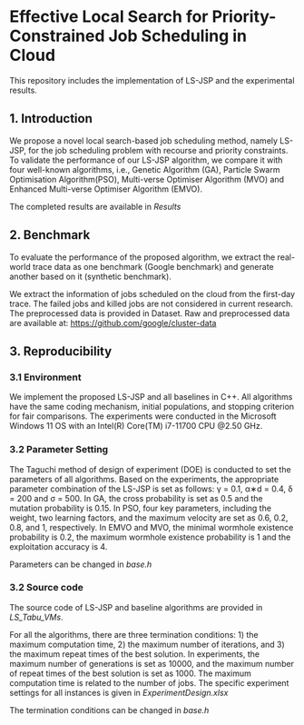 # Effective Local Search for Priority-Constrained Job Scheduling in Cloud

This repository includes the implementation of LS-JSP and the experimental results.

## 1. Introduction
We propose a novel local search-based job scheduling method, namely LS-JSP, for the job scheduling problem with recourse and priority constraints. To validate the performance of our LS-JSP algorithm, we compare it with four well-known algorithms, i.e., Genetic Algorithm (GA), Particle Swarm Optimisation Algorithm(PSO), Multi-verse Optimiser Algorithm (MVO) and Enhanced Multi-verse Optimiser Algorithm (EMVO). 

The completed results are available in <em>Results</em>

## 2. Benchmark
To evaluate the performance of the proposed algorithm, we extract the real-world trace data as one benchmark (Google benchmark) and generate another based on it (synthetic benchmark).

We extract the information of jobs scheduled on the cloud from the first-day trace. The failed jobs and killed jobs are not considered in current research. The preprocessed data is provided in Dataset. Raw and preprocessed data are available at: <https://github.com/google/cluster-data>

## 3. Reproducibility
### 3.1 Environment
We implement the proposed LS-JSP and all baselines in C++. All algorithms have the same coding mechanism, initial populations, and stopping criterion for fair comparisons. The experiments were conducted in the Microsoft Windows 11 OS with an Intel(R) Core(TM) i7-11700 CPU @2.50 GHz.

### 3.2 Parameter Setting
The Taguchi method of design of experiment (DOE) is conducted to set the parameters of all algorithms. Based on the experiments, the appropriate parameter combination of the LS-JSP is set as follows: γ = 0.1, α∗d = 0.4, δ = 200 and σ = 500. In GA, the cross probability is set as 0.5 and the mutation probability is 0.15. In PSO, four key parameters, including the weight, two learning factors, and the maximum velocity are set as 0.6, 0.2, 0.8, and 1, respectively. In EMVO and MVO, the minimal wormhole existence probability is 0.2, the maximum wormhole existence probability is 1 and the exploitation accuracy is 4.

Parameters can be changed in <em>base.h</em>

### 3.2 Source code
The source code of LS-JSP and baseline algorithms are provided in <em>LS_Tabu_VMs</em>.

For all the algorithms, there are three termination conditions: 1) the maximum computation time, 2) the maximum number of iterations, and 3) the maximum
repeat times of the best solution. In experiments, the maximum number of generations is set as 10000, and the maximum number of repeat times of the best solution is set as 1000. The maximum computation time is related to the number of jobs. The specific experiment settings for all instances is given in <em>ExperimentDesign.xlsx</em>

The termination conditions can be changed in <em>base.h</em>
